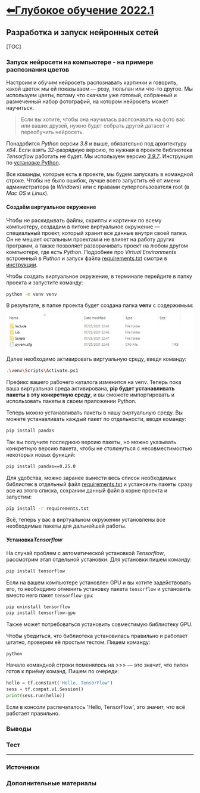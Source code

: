 # [⬅Глубокое обучение 2022.1](../index.html)

## Разработка и запуск нейронных сетей

[TOC]





### Запуск нейросети на компьютере - на примере распознания цветов

Настроим и обучим нейросеть распознавать картинки и говорить, какой цветок мы ей показываем — розу, тюльпан или что-то другое. Мы используем цветы, потому что скачали уже готовый, собранный и размеченный набор фотографий, на котором нейросеть может научиться. 

> Если вы хотите, чтобы она научилась распознавать на фото вас или ваших друзей, нужно будет собрать другой датасет и переобучить нейросеть.

Понадобится *Python* версии *3.8* и выше, обязательно под архитектуру *x64*. Если взять *32*-разрядную версию, то нужная в проекте библиотека *Tensorflow*  работать не будет. Мы используем версию [*3.9.7*](https://www.python.org/downloads/release/python-397/). Инструкция по [установке Python](https://thecode.media/py-install/). 

Все команды, которые есть в проекте, мы будем запускать в командной строке. Чтобы не было ошибок, лучше всего запустить её от имени администратора (в *Windows*) или с правами суперпользователя root (в *Mac OS* и *Linux*).



#### Создаём виртуальное окружение

Чтобы не раскидывать файлы, скрипты и картинки по всему компьютеру, создадим в питоне виртуальное окружение — специальный проект, который хранит все данные внутри своей папки. Он не мешает остальным проектам и не влияет на работу других программ, а также позволяет разворачивать проект на любом другом компьютере, где есть *Python*. Подробнее про *Virtual Environments* встроенный в *Puthon* и запуск файла [requirements.txt](../0_intro/requirements.txt) смотри в [инструкции](https://python.ivan-shamaev.ru/python-virtual-env-packages-virtualenv-venv-requirements-txt/).

Чтобы создать виртуальное окружение, в терминале перейдите в папку проекта и запустите команду:

```bash
python -m venv venv
```

В результате, в папке проекта будет создана папка **venv** с содержимым:

![](.\images\python_venv_env.jpg)

Далее необходимо активировать виртуальную среду, введя команду:

```bash
.\venv\Scripts\Activate.ps1
```

Префикс вашего рабочего каталога изменится на venv. Теперь пока ваша виртуальная среда активирована, **pip будет устанавливать пакеты в эту конкретную среду**, и вы сможете импортировать и использовать пакеты в своем приложении Python.

Теперь можно устанавливать пакеты в нашу виртуальную среду. Вы можете устанавливать каждый пакет по отдельности, вводя команду:

```bash
pip install pandas
```

Так вы получите последнюю версию пакеты, но можно указывать конкретную версию пакета, чтобы не столкнуться с несовместимостью некоторых новых функций:

```bash
pip install pandas==0.25.0
```

Для удобства, можно заранее вынести весь список необходимых библиотек в отдельный файл [requirements.txt](../0_intro/requirements.txt) и установить пакеты сразу все из этого списка, сохраним данный файл в корне проекта и запустим:

```bash
pip install -r requirements.txt
```

Всё, теперь у вас в виртуальном окружении установлены все необходимые пакеты для дальнейшей работы.



#### Установка*Tensorflow* 

На случай проблем с автоматической установкой *Tensorflow*, рассмотрим этап отдельной установки. Для установки пишем команду:

```bash
pip install tensorflow
```

Если на вашем компьютере установлен GPU и вы хотите задействовать его, то необходимо отменить установку пакета `tensorflow` и установить вместо него пакет `tensorflow-gpu`:

```bash
pip uninstall tensorflow
pip install tensorflow-gpu
```

Также может потребоваться установить совместимую библиотеку GPU.

Чтобы убедиться, что библиотека установилась правильно и работает штатно, проверим её простым тестом. Пишем команду:

```
python
```

Начало командной строки поменялось на >>> — это значит, что питон готов к приёму команд. Пишем по очереди:

```python
hello = tf.constant('Hello, TensorFlow')
sess = tf.compat.v1.Session()
print(sess.run(hello))
```

Если в консоли распечаталось 'Hello, TensorFlow', это значит, что всё работает правильно.







### Выводы



### Тест





---

### Источники





### Дополнительные материалы
